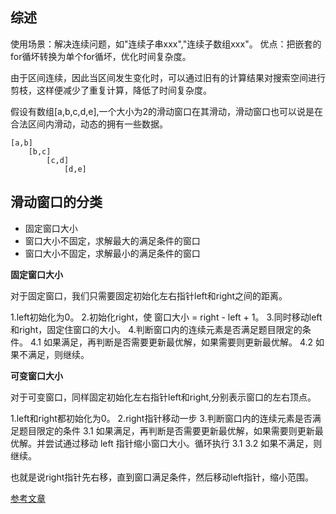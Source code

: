 ## 综述

使用场景：解决连续问题，如"连续子串xxx","连续子数组xxx"。
优点：把嵌套的for循坏转换为单个for循坏，优化时间复杂度。

由于区间连续，因此当区间发生变化时，可以通过旧有的计算结果对搜索空间进行剪枝，这样便减少了重复计算，降低了时间复杂度。

假设有数组[a,b,c,d,e],一个大小为2的滑动窗口在其滑动，滑动窗口也可以说是在合法区间内滑动，动态的拥有一些数据。

```
[a,b]
    [b,c]
        [c,d]
            [d,e]
```


## 滑动窗口的分类

- 固定窗口大小
- 窗口大小不固定，求解最大的满足条件的窗口
- 窗口大小不固定，求解最小的满足条件的窗口

**固定窗口大小**

对于固定窗口，我们只需要固定初始化左右指针left和right之间的距离。

1.left初始化为0。
2.初始化right，使 窗口大小 = right - left + 1。
3.同时移动left和right，固定住窗口的大小。
4.判断窗口内的连续元素是否满足题目限定的条件。
    4.1 如果满足，再判断是否需要更新最优解，如果需要则更新最优解。
    4.2 如果不满足，则继续。

**可变窗口大小**

对于可变窗口，同样固定初始化左右指针left和right,分别表示窗口的左右顶点。

1.left和right都初始化为0。
2.right指针移动一步
3.判断窗口内的连续元素是否满足题目限定的条件
    3.1 如果满足，再判断是否需要更新最优解，如果需要则更新最优解。并尝试通过移动 left 指针缩小窗口大小。循环执行 3.1
    3.2 如果不满足，则继续。

也就是说right指针先右移，直到窗口满足条件，然后移动left指针，缩小范围。
    

[参考文章](https://github.com/azl397985856/leetcode/blob/master/thinkings/slide-window.md)
